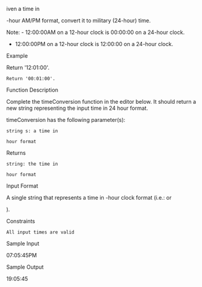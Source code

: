 iven a time in

-hour AM/PM format, convert it to military (24-hour) time.

Note: - 12:00:00AM on a 12-hour clock is 00:00:00 on a 24-hour clock.
- 12:00:00PM on a 12-hour clock is 12:00:00 on a 24-hour clock.

Example

Return '12:01:00'.

    Return '00:01:00'.

Function Description

Complete the timeConversion function in the editor below. It should return a new string representing the input time in 24 hour format.

timeConversion has the following parameter(s):

    string s: a time in 

    hour format

Returns

    string: the time in 

    hour format

Input Format

A single string
that represents a time in -hour clock format (i.e.: or

).

Constraints

    All input times are valid

Sample Input

07:05:45PM

Sample Output

19:05:45
